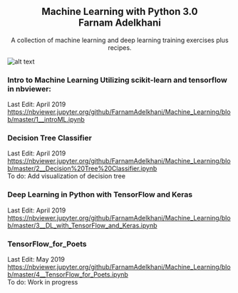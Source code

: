 <h2 align="center">Machine Learning with Python 3.0<br>
Farnam Adelkhani</h2>

<center>A collection of machine learning and deep learning training exercises plus recipes.</center>

![alt text](https://i.imgur.com/lHG8nN5.png)

### Intro to Machine Learning Utilizing scikit-learn and tensorflow in nbviewer:
Last Edit: April 2019
https://nbviewer.jupyter.org/github/FarnamAdelkhani/Machine_Learning/blob/master/1__introML.ipynb <br>

### Decision Tree Classifier
Last Edit: April 2019
https://nbviewer.jupyter.org/github/FarnamAdelkhani/Machine_Learning/blob/master/2__Decision%20Tree%20Classifier.ipynb <br>
To do: Add visualization of decision tree

### Deep Learning in Python with TensorFlow and Keras
Last Edit: April 2019
https://nbviewer.jupyter.org/github/FarnamAdelkhani/Machine_Learning/blob/master/3__DL_with_TensorFlow_and_Keras.ipynb <br>

### TensorFlow_for_Poets
Last Edit: May 2019
https://nbviewer.jupyter.org/github/FarnamAdelkhani/Machine_Learning/blob/master/4__TensorFlow_for_Poets.ipynb <br>
To do: Work in progress
